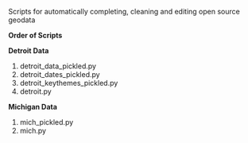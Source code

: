 Scripts for automatically completing, cleaning and editing open source geodata

<b>Order of Scripts</b>

<b>Detroit Data</b>

1. detroit_data_pickled.py
2. detroit_dates_pickled.py
3. detroit_keythemes_pickled.py
4. detroit.py

<b>Michigan Data</b>

1. mich_pickled.py
2. mich.py
